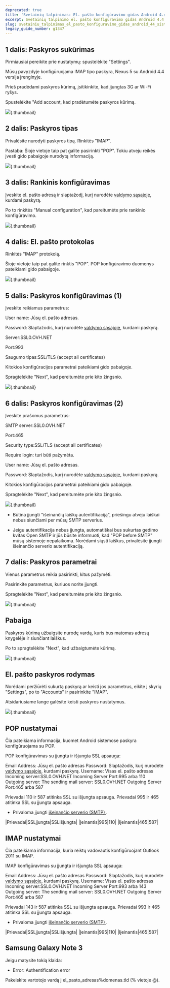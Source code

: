 ```yaml
---
deprecated: true
title: 'Svetainių talpinimas: El. pašto konfigūravimo gidas Android 4.4 sistemose'
excerpt: Svetainių talpinimo el. pašto konfigūravimo gidas Android 4.4 sistemose
slug: svetainiu_talpinimas_el_pasto_konfiguravimo_gidas_android_44_sistemose
legacy_guide_number: g1347
---
```



## 1 dalis: Paskyros sukūrimas
Pirmiausiai pereikite prie nustatymų: spustelėkite "Settings".

Mūsų pavyzdyje konfigūruojama IMAP tipo paskyra, Nexus 5 su Android 4.4 versija įrenginyje.

Prieš pradėdami paskyros kūrimą, įsitikinkite, kad įjungtas 3G ar Wi-Fi ryšys.

Spustelėkite "Add account, kad pradėtumėte paskyros kūrimą.

![](images/img_1510.jpg){.thumbnail}


## 2 dalis: Paskyros tipas
Privalėsite nurodyti paskyros tipą. Rinkitės "IMAP".

Pastaba: Šioje vietoje taip pat galite pasirinkti "POP". Tokiu atveju reikės įvesti gido pabaigoje nurodytą informaciją.

![](images/img_1511.jpg){.thumbnail}


## 3 dalis: Rankinis konfigūravimas
Įveskite el. pašto adresą ir slaptažodį, kurį nurodėte [valdymo sąsajoje](https://www.ovh.lt/managerv3/), kurdami paskyrą.

Po to rinkitės "Manual configuration", kad pareitumėte prie rankinio konfigūravimo.

![](images/img_1512.jpg){.thumbnail}


## 4 dalis: El. pašto protokolas
Rinkitės "IMAP" protokolą.

Šioje vietoje taip pat galite rinktis "POP". POP konfigūravimo duomenys pateikiami gido pabaigoje.

![](images/img_1513.jpg){.thumbnail}


## 5 dalis: Paskyros konfigūravimas (1)
Įveskite reikiamus parametrus:

User name: Jūsų el. pašto adresas.

Password: Slaptažodis, kurį nurodėte [valdymo sąsajoje](https://www.ovh.lt/managerv3/), kurdami paskyrą.

Server:SSL0.OVH.NET

Port:993

Saugumo tipas:SSL/TLS (accept all certificates)

Kitokios konfigūracijos parametrai pateikiami gido pabaigoje.

Spragtelėkite "Next", kad pereitumėte prie kito žingsnio.

![](images/img_1514.jpg){.thumbnail}


## 6 dalis: Paskyros konfigūravimas (2)
Įveskite prašomus parametrus:

SMTP server:SSL0.OVH.NET

Port:465

Security type:SSL/TLS (accept all certificates)

Require login: turi būti pažymėta.

User name: Jūsų el. pašto adresas.

Password: Slaptažodis, kurį nurodėte [valdymo sąsajoje](https://www.ovh.lt/managerv3/), kurdami paskyrą.

Kitokios konfigūracijos parametrai pateikiami gido pabaigoje.

Spragtelėkite "Next", kad pereitumėte prie kito žingsnio.

![](images/img_1515.jpg){.thumbnail}

- Būtina įjungti "išeinančių laiškų autentifikaciją", priešingu atveju laiškai nebus siunčiami per mūsų SMTP serverius.

- Jeigu autentifikacija nebus įjungta, automatiškai bus sukurtas gedimo kvitas Open SMTP ir jūs būsite informuoti, kad "POP before SMTP" mūsų sistemoje nepalaikoma. Norėdami siųsti laiškus, privalėsite įjungti išeinančio serverio autentifikaciją.




## 7 dalis: Paskyros parametrai
Vienus parametrus reikia pasirinkti, kitus pažymėti.

Pasirinkite parametrus, kuriuos norite įjungti.

Spragtelėkite "Next", kad pereitumėte prie kito žingsnio.

![](images/img_1516.jpg){.thumbnail}


## Pabaiga
Paskyros kūrimą užbaigsite nurodę vardą, kuris bus matomas adresų knygelėje ir siunčiant laiškus.

Po to spragtelėkite "Next", kad užbaigtumėte kūrimą.

![](images/img_1517.jpg){.thumbnail}


## El. pašto paskyros rodymas
Norėdami peržiūrėti sukurtą paskyrą ar keisti jos parametrus, eikite į skyrių "Settings", po to "Accounts" ir pasirinkite "IMAP".

Atsidariusiame lange galėsite keisti paskyros nustatymus.

![](images/img_1518.jpg){.thumbnail}


## POP nustatymai
Čia pateikiama informacija, kuomet Android sistemose paskyra konfigūruojama su POP.

POP konfigūravimas su įjungta ir išjungta SSL apsauga:

Email Address: Jūsų el. pašto adresas
Password: Slaptažodis, kurį nurodėte [valdymo sąsajoje](https://www.ovh.lt/managerv3/), kurdami paskyrą.
Username: Visas el. pašto adresas
Incoming server:SSL0.OVH.NET
Incoming Server Port:995 arba 110
Outgoing server: The sending mail server: SSL0.OVH.NET
Outgoing Server Port:465 arba 587

Prievadai 110 ir 587 atitinka SSL su išjungta apsauga.
Prievadai 995 ir 465 atitinka SSL su įjungta apsauga.


- Privaloma įjungti [išeinančio serverio (SMTP) ](#configuration_protocole_imap_partie_6_parametres_avances).


|Prievadai|SSLįjungta|SSLišjungta|
|Įeinantis|995|110|
|Iįeinantis|465|587|




## IMAP nustatymai
Čia pateikiama informacija, kuria reiktų vadovautis konfigūruojant Outlook 2011 su IMAP.

IMAP konfigūravimas su įjungta ir išjungta SSL apsauga:

Email Address: Jūsų el. pašto adresas
Password: Slaptažodis, kurį nurodėte [valdymo sąsajoje](https://www.ovh.lt/managerv3/), kurdami paskyrą.
Username: Visas el. pašto adresas
Incoming server:SSL0.OVH.NET
Incoming Server Port:993 arba 143
Outgoing server: The sending mail server: SSL0.OVH.NET
Outgoing Server Port:465 arba 587

Prievadai 143 ir 587 atitinka SSL su išjungta apsauga.
Prievadai 993 ir 465 atitinka SSL su įjungta apsauga.


- Privaloma įjungti [išeinančio serverio (SMTP) ](#configuration_protocole_imap_partie_6_parametres_avances).


|Prievadai|SSLįjungta|SSLišjungta|
|Įeinantis|995|110|
|Iįeinantis|465|587|




## Samsung Galaxy Note 3
Jeigu matysite tokią klaida:


- Error: Authentification error


Pakeiskite vartotojo vardą į el_pasto_adresas%domenas.tld (% vietoje @).

